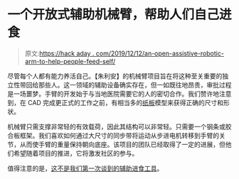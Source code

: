 # 一个开放式辅助机械臂，帮助人们自己进食

> 原文:[https://hack aday . com/2019/12/12/an-open-assistive-robotic-arm-to-help-people-feed-self/](https://hackaday.com/2019/12/12/an-open-assistive-robotic-arm-to-help-people-feed-themselves/)

尽管每个人都有能力养活自己。【朱利安】的机械臂项目旨在将这种至关重要的独立性带回给那些人。这一领域的辅助设备确实存在，但一如既往地昂贵，审批过程是一场噩梦。手臂的开发始于与当地医院需要它的人的密切合作。我们赞许地注意到，在 CAD 完成更正式的工作之前，有相当多的[纸板](https://hackaday.com/2018/11/14/the-value-of-cardboard-in-product-design/)模型来获得正确的尺寸和形状。

机械臂只需支撑非常轻的有效载荷，因此其结构可以非常轻。只需要一个钢条或胶合板框架。我们喜欢如何通过大尺寸的同步带将运动从步进电机转移到手臂的关节，从而使手臂的重量保持朝向底座。该项目的团队已经取得了一定的进展，但他们希望随着项目的推进，它将激发社区的参与。

值得注意的是，[这不是我们第一次谈到的辅助进食工具](https://hackaday.com/2018/11/23/overlooked-minimalism-in-assistive-technology/)。
